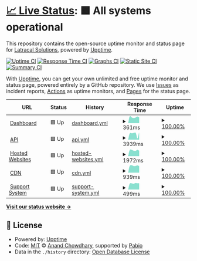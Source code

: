 # [📈 Live Status](https://status2.grigora.co): <!--live status--> **🟩 All systems operational**

This repository contains the open-source uptime monitor and status page for [Latracal Solutions](https://latracal.com/), powered by [Upptime](https://github.com/upptime/upptime).

[![Uptime CI](https://github.com/latracal/status.grigora.co/workflows/Uptime%20CI/badge.svg)](https://github.com/latracal/status.grigora.co/actions?query=workflow%3A%22Uptime+CI%22)
[![Response Time CI](https://github.com/latracal/status.grigora.co/workflows/Response%20Time%20CI/badge.svg)](https://github.com/latracal/status.grigora.co/actions?query=workflow%3A%22Response+Time+CI%22)
[![Graphs CI](https://github.com/latracal/status.grigora.co/workflows/Graphs%20CI/badge.svg)](https://github.com/latracal/status.grigora.co/actions?query=workflow%3A%22Graphs+CI%22)
[![Static Site CI](https://github.com/latracal/status.grigora.co/workflows/Static%20Site%20CI/badge.svg)](https://github.com/latracal/status.grigora.co/actions?query=workflow%3A%22Static+Site+CI%22)
[![Summary CI](https://github.com/latracal/status.grigora.co/workflows/Summary%20CI/badge.svg)](https://github.com/latracal/status.grigora.co/actions?query=workflow%3A%22Summary+CI%22)

With [Upptime](https://upptime.js.org), you can get your own unlimited and free uptime monitor and status page, powered entirely by a GitHub repository. We use [Issues](https://github.com/latracal/status.grigora.co/issues) as incident reports, [Actions](https://github.com/latracal/status.grigora.co/actions) as uptime monitors, and [Pages](https://status2.grigora.co) for the status page.

<!--start: status pages-->
<!-- This summary is generated by Upptime (https://github.com/upptime/upptime) -->
<!-- Do not edit this manually, your changes will be overwritten -->
<!-- prettier-ignore -->
| URL | Status | History | Response Time | Uptime |
| --- | ------ | ------- | ------------- | ------ |
| <img alt="" src="https://icons.duckduckgo.com/ip3/build.grigora.co.ico" height="13"> [Dashboard](https://build.grigora.co) | 🟩 Up | [dashboard.yml](https://github.com/latracal/status.grigora.co/commits/HEAD/history/dashboard.yml) | <details><summary><img alt="Response time graph" src="./graphs/dashboard/response-time-week.png" height="20"> 361ms</summary><br><a href="https://status.grigora.co/history/dashboard"><img alt="Response time 865" src="https://img.shields.io/endpoint?url=https%3A%2F%2Fraw.githubusercontent.com%2Flatracal%2Fstatus.grigora.co%2FHEAD%2Fapi%2Fdashboard%2Fresponse-time.json"></a><br><a href="https://status.grigora.co/history/dashboard"><img alt="24-hour response time 0" src="https://img.shields.io/endpoint?url=https%3A%2F%2Fraw.githubusercontent.com%2Flatracal%2Fstatus.grigora.co%2FHEAD%2Fapi%2Fdashboard%2Fresponse-time-day.json"></a><br><a href="https://status.grigora.co/history/dashboard"><img alt="7-day response time 361" src="https://img.shields.io/endpoint?url=https%3A%2F%2Fraw.githubusercontent.com%2Flatracal%2Fstatus.grigora.co%2FHEAD%2Fapi%2Fdashboard%2Fresponse-time-week.json"></a><br><a href="https://status.grigora.co/history/dashboard"><img alt="30-day response time 401" src="https://img.shields.io/endpoint?url=https%3A%2F%2Fraw.githubusercontent.com%2Flatracal%2Fstatus.grigora.co%2FHEAD%2Fapi%2Fdashboard%2Fresponse-time-month.json"></a><br><a href="https://status.grigora.co/history/dashboard"><img alt="1-year response time 865" src="https://img.shields.io/endpoint?url=https%3A%2F%2Fraw.githubusercontent.com%2Flatracal%2Fstatus.grigora.co%2FHEAD%2Fapi%2Fdashboard%2Fresponse-time-year.json"></a></details> | <details><summary><a href="https://status.grigora.co/history/dashboard">100.00%</a></summary><a href="https://status.grigora.co/history/dashboard"><img alt="All-time uptime 99.99%" src="https://img.shields.io/endpoint?url=https%3A%2F%2Fraw.githubusercontent.com%2Flatracal%2Fstatus.grigora.co%2FHEAD%2Fapi%2Fdashboard%2Fuptime.json"></a><br><a href="https://status.grigora.co/history/dashboard"><img alt="24-hour uptime 100.00%" src="https://img.shields.io/endpoint?url=https%3A%2F%2Fraw.githubusercontent.com%2Flatracal%2Fstatus.grigora.co%2FHEAD%2Fapi%2Fdashboard%2Fuptime-day.json"></a><br><a href="https://status.grigora.co/history/dashboard"><img alt="7-day uptime 100.00%" src="https://img.shields.io/endpoint?url=https%3A%2F%2Fraw.githubusercontent.com%2Flatracal%2Fstatus.grigora.co%2FHEAD%2Fapi%2Fdashboard%2Fuptime-week.json"></a><br><a href="https://status.grigora.co/history/dashboard"><img alt="30-day uptime 100.00%" src="https://img.shields.io/endpoint?url=https%3A%2F%2Fraw.githubusercontent.com%2Flatracal%2Fstatus.grigora.co%2FHEAD%2Fapi%2Fdashboard%2Fuptime-month.json"></a><br><a href="https://status.grigora.co/history/dashboard"><img alt="1-year uptime 99.99%" src="https://img.shields.io/endpoint?url=https%3A%2F%2Fraw.githubusercontent.com%2Flatracal%2Fstatus.grigora.co%2FHEAD%2Fapi%2Fdashboard%2Fuptime-year.json"></a></details>
| <img alt="" src="https://icons.duckduckgo.com/ip3/api.grigora.co.ico" height="13"> [API](https://api.grigora.co) | 🟩 Up | [api.yml](https://github.com/latracal/status.grigora.co/commits/HEAD/history/api.yml) | <details><summary><img alt="Response time graph" src="./graphs/api/response-time-week.png" height="20"> 3939ms</summary><br><a href="https://status.grigora.co/history/api"><img alt="Response time 3404" src="https://img.shields.io/endpoint?url=https%3A%2F%2Fraw.githubusercontent.com%2Flatracal%2Fstatus.grigora.co%2FHEAD%2Fapi%2Fapi%2Fresponse-time.json"></a><br><a href="https://status.grigora.co/history/api"><img alt="24-hour response time 0" src="https://img.shields.io/endpoint?url=https%3A%2F%2Fraw.githubusercontent.com%2Flatracal%2Fstatus.grigora.co%2FHEAD%2Fapi%2Fapi%2Fresponse-time-day.json"></a><br><a href="https://status.grigora.co/history/api"><img alt="7-day response time 3939" src="https://img.shields.io/endpoint?url=https%3A%2F%2Fraw.githubusercontent.com%2Flatracal%2Fstatus.grigora.co%2FHEAD%2Fapi%2Fapi%2Fresponse-time-week.json"></a><br><a href="https://status.grigora.co/history/api"><img alt="30-day response time 4247" src="https://img.shields.io/endpoint?url=https%3A%2F%2Fraw.githubusercontent.com%2Flatracal%2Fstatus.grigora.co%2FHEAD%2Fapi%2Fapi%2Fresponse-time-month.json"></a><br><a href="https://status.grigora.co/history/api"><img alt="1-year response time 3404" src="https://img.shields.io/endpoint?url=https%3A%2F%2Fraw.githubusercontent.com%2Flatracal%2Fstatus.grigora.co%2FHEAD%2Fapi%2Fapi%2Fresponse-time-year.json"></a></details> | <details><summary><a href="https://status.grigora.co/history/api">100.00%</a></summary><a href="https://status.grigora.co/history/api"><img alt="All-time uptime 100.00%" src="https://img.shields.io/endpoint?url=https%3A%2F%2Fraw.githubusercontent.com%2Flatracal%2Fstatus.grigora.co%2FHEAD%2Fapi%2Fapi%2Fuptime.json"></a><br><a href="https://status.grigora.co/history/api"><img alt="24-hour uptime 100.00%" src="https://img.shields.io/endpoint?url=https%3A%2F%2Fraw.githubusercontent.com%2Flatracal%2Fstatus.grigora.co%2FHEAD%2Fapi%2Fapi%2Fuptime-day.json"></a><br><a href="https://status.grigora.co/history/api"><img alt="7-day uptime 100.00%" src="https://img.shields.io/endpoint?url=https%3A%2F%2Fraw.githubusercontent.com%2Flatracal%2Fstatus.grigora.co%2FHEAD%2Fapi%2Fapi%2Fuptime-week.json"></a><br><a href="https://status.grigora.co/history/api"><img alt="30-day uptime 100.00%" src="https://img.shields.io/endpoint?url=https%3A%2F%2Fraw.githubusercontent.com%2Flatracal%2Fstatus.grigora.co%2FHEAD%2Fapi%2Fapi%2Fuptime-month.json"></a><br><a href="https://status.grigora.co/history/api"><img alt="1-year uptime 100.00%" src="https://img.shields.io/endpoint?url=https%3A%2F%2Fraw.githubusercontent.com%2Flatracal%2Fstatus.grigora.co%2FHEAD%2Fapi%2Fapi%2Fuptime-year.json"></a></details>
| <img alt="" src="https://icons.duckduckgo.com/ip3/test.grigora.app.ico" height="13"> [Hosted Websites](https://test.grigora.app) | 🟩 Up | [hosted-websites.yml](https://github.com/latracal/status.grigora.co/commits/HEAD/history/hosted-websites.yml) | <details><summary><img alt="Response time graph" src="./graphs/hosted-websites/response-time-week.png" height="20"> 1972ms</summary><br><a href="https://status.grigora.co/history/hosted-websites"><img alt="Response time 1843" src="https://img.shields.io/endpoint?url=https%3A%2F%2Fraw.githubusercontent.com%2Flatracal%2Fstatus.grigora.co%2FHEAD%2Fapi%2Fhosted-websites%2Fresponse-time.json"></a><br><a href="https://status.grigora.co/history/hosted-websites"><img alt="24-hour response time 0" src="https://img.shields.io/endpoint?url=https%3A%2F%2Fraw.githubusercontent.com%2Flatracal%2Fstatus.grigora.co%2FHEAD%2Fapi%2Fhosted-websites%2Fresponse-time-day.json"></a><br><a href="https://status.grigora.co/history/hosted-websites"><img alt="7-day response time 1972" src="https://img.shields.io/endpoint?url=https%3A%2F%2Fraw.githubusercontent.com%2Flatracal%2Fstatus.grigora.co%2FHEAD%2Fapi%2Fhosted-websites%2Fresponse-time-week.json"></a><br><a href="https://status.grigora.co/history/hosted-websites"><img alt="30-day response time 1892" src="https://img.shields.io/endpoint?url=https%3A%2F%2Fraw.githubusercontent.com%2Flatracal%2Fstatus.grigora.co%2FHEAD%2Fapi%2Fhosted-websites%2Fresponse-time-month.json"></a><br><a href="https://status.grigora.co/history/hosted-websites"><img alt="1-year response time 1843" src="https://img.shields.io/endpoint?url=https%3A%2F%2Fraw.githubusercontent.com%2Flatracal%2Fstatus.grigora.co%2FHEAD%2Fapi%2Fhosted-websites%2Fresponse-time-year.json"></a></details> | <details><summary><a href="https://status.grigora.co/history/hosted-websites">100.00%</a></summary><a href="https://status.grigora.co/history/hosted-websites"><img alt="All-time uptime 99.99%" src="https://img.shields.io/endpoint?url=https%3A%2F%2Fraw.githubusercontent.com%2Flatracal%2Fstatus.grigora.co%2FHEAD%2Fapi%2Fhosted-websites%2Fuptime.json"></a><br><a href="https://status.grigora.co/history/hosted-websites"><img alt="24-hour uptime 100.00%" src="https://img.shields.io/endpoint?url=https%3A%2F%2Fraw.githubusercontent.com%2Flatracal%2Fstatus.grigora.co%2FHEAD%2Fapi%2Fhosted-websites%2Fuptime-day.json"></a><br><a href="https://status.grigora.co/history/hosted-websites"><img alt="7-day uptime 100.00%" src="https://img.shields.io/endpoint?url=https%3A%2F%2Fraw.githubusercontent.com%2Flatracal%2Fstatus.grigora.co%2FHEAD%2Fapi%2Fhosted-websites%2Fuptime-week.json"></a><br><a href="https://status.grigora.co/history/hosted-websites"><img alt="30-day uptime 100.00%" src="https://img.shields.io/endpoint?url=https%3A%2F%2Fraw.githubusercontent.com%2Flatracal%2Fstatus.grigora.co%2FHEAD%2Fapi%2Fhosted-websites%2Fuptime-month.json"></a><br><a href="https://status.grigora.co/history/hosted-websites"><img alt="1-year uptime 99.99%" src="https://img.shields.io/endpoint?url=https%3A%2F%2Fraw.githubusercontent.com%2Flatracal%2Fstatus.grigora.co%2FHEAD%2Fapi%2Fhosted-websites%2Fuptime-year.json"></a></details>
| <img alt="" src="https://icons.duckduckgo.com/ip3/cdn.grigora.co.ico" height="13"> [CDN](https://cdn.grigora.co) | 🟩 Up | [cdn.yml](https://github.com/latracal/status.grigora.co/commits/HEAD/history/cdn.yml) | <details><summary><img alt="Response time graph" src="./graphs/cdn/response-time-week.png" height="20"> 939ms</summary><br><a href="https://status.grigora.co/history/cdn"><img alt="Response time 920" src="https://img.shields.io/endpoint?url=https%3A%2F%2Fraw.githubusercontent.com%2Flatracal%2Fstatus.grigora.co%2FHEAD%2Fapi%2Fcdn%2Fresponse-time.json"></a><br><a href="https://status.grigora.co/history/cdn"><img alt="24-hour response time 0" src="https://img.shields.io/endpoint?url=https%3A%2F%2Fraw.githubusercontent.com%2Flatracal%2Fstatus.grigora.co%2FHEAD%2Fapi%2Fcdn%2Fresponse-time-day.json"></a><br><a href="https://status.grigora.co/history/cdn"><img alt="7-day response time 939" src="https://img.shields.io/endpoint?url=https%3A%2F%2Fraw.githubusercontent.com%2Flatracal%2Fstatus.grigora.co%2FHEAD%2Fapi%2Fcdn%2Fresponse-time-week.json"></a><br><a href="https://status.grigora.co/history/cdn"><img alt="30-day response time 934" src="https://img.shields.io/endpoint?url=https%3A%2F%2Fraw.githubusercontent.com%2Flatracal%2Fstatus.grigora.co%2FHEAD%2Fapi%2Fcdn%2Fresponse-time-month.json"></a><br><a href="https://status.grigora.co/history/cdn"><img alt="1-year response time 920" src="https://img.shields.io/endpoint?url=https%3A%2F%2Fraw.githubusercontent.com%2Flatracal%2Fstatus.grigora.co%2FHEAD%2Fapi%2Fcdn%2Fresponse-time-year.json"></a></details> | <details><summary><a href="https://status.grigora.co/history/cdn">100.00%</a></summary><a href="https://status.grigora.co/history/cdn"><img alt="All-time uptime 99.99%" src="https://img.shields.io/endpoint?url=https%3A%2F%2Fraw.githubusercontent.com%2Flatracal%2Fstatus.grigora.co%2FHEAD%2Fapi%2Fcdn%2Fuptime.json"></a><br><a href="https://status.grigora.co/history/cdn"><img alt="24-hour uptime 100.00%" src="https://img.shields.io/endpoint?url=https%3A%2F%2Fraw.githubusercontent.com%2Flatracal%2Fstatus.grigora.co%2FHEAD%2Fapi%2Fcdn%2Fuptime-day.json"></a><br><a href="https://status.grigora.co/history/cdn"><img alt="7-day uptime 100.00%" src="https://img.shields.io/endpoint?url=https%3A%2F%2Fraw.githubusercontent.com%2Flatracal%2Fstatus.grigora.co%2FHEAD%2Fapi%2Fcdn%2Fuptime-week.json"></a><br><a href="https://status.grigora.co/history/cdn"><img alt="30-day uptime 100.00%" src="https://img.shields.io/endpoint?url=https%3A%2F%2Fraw.githubusercontent.com%2Flatracal%2Fstatus.grigora.co%2FHEAD%2Fapi%2Fcdn%2Fuptime-month.json"></a><br><a href="https://status.grigora.co/history/cdn"><img alt="1-year uptime 99.99%" src="https://img.shields.io/endpoint?url=https%3A%2F%2Fraw.githubusercontent.com%2Flatracal%2Fstatus.grigora.co%2FHEAD%2Fapi%2Fcdn%2Fuptime-year.json"></a></details>
| <img alt="" src="https://icons.duckduckgo.com/ip3/support.grigora.co.ico" height="13"> [Support System](https://support.grigora.co) | 🟩 Up | [support-system.yml](https://github.com/latracal/status.grigora.co/commits/HEAD/history/support-system.yml) | <details><summary><img alt="Response time graph" src="./graphs/support-system/response-time-week.png" height="20"> 499ms</summary><br><a href="https://status.grigora.co/history/support-system"><img alt="Response time 1112" src="https://img.shields.io/endpoint?url=https%3A%2F%2Fraw.githubusercontent.com%2Flatracal%2Fstatus.grigora.co%2FHEAD%2Fapi%2Fsupport-system%2Fresponse-time.json"></a><br><a href="https://status.grigora.co/history/support-system"><img alt="24-hour response time 0" src="https://img.shields.io/endpoint?url=https%3A%2F%2Fraw.githubusercontent.com%2Flatracal%2Fstatus.grigora.co%2FHEAD%2Fapi%2Fsupport-system%2Fresponse-time-day.json"></a><br><a href="https://status.grigora.co/history/support-system"><img alt="7-day response time 499" src="https://img.shields.io/endpoint?url=https%3A%2F%2Fraw.githubusercontent.com%2Flatracal%2Fstatus.grigora.co%2FHEAD%2Fapi%2Fsupport-system%2Fresponse-time-week.json"></a><br><a href="https://status.grigora.co/history/support-system"><img alt="30-day response time 645" src="https://img.shields.io/endpoint?url=https%3A%2F%2Fraw.githubusercontent.com%2Flatracal%2Fstatus.grigora.co%2FHEAD%2Fapi%2Fsupport-system%2Fresponse-time-month.json"></a><br><a href="https://status.grigora.co/history/support-system"><img alt="1-year response time 1112" src="https://img.shields.io/endpoint?url=https%3A%2F%2Fraw.githubusercontent.com%2Flatracal%2Fstatus.grigora.co%2FHEAD%2Fapi%2Fsupport-system%2Fresponse-time-year.json"></a></details> | <details><summary><a href="https://status.grigora.co/history/support-system">100.00%</a></summary><a href="https://status.grigora.co/history/support-system"><img alt="All-time uptime 100.00%" src="https://img.shields.io/endpoint?url=https%3A%2F%2Fraw.githubusercontent.com%2Flatracal%2Fstatus.grigora.co%2FHEAD%2Fapi%2Fsupport-system%2Fuptime.json"></a><br><a href="https://status.grigora.co/history/support-system"><img alt="24-hour uptime 100.00%" src="https://img.shields.io/endpoint?url=https%3A%2F%2Fraw.githubusercontent.com%2Flatracal%2Fstatus.grigora.co%2FHEAD%2Fapi%2Fsupport-system%2Fuptime-day.json"></a><br><a href="https://status.grigora.co/history/support-system"><img alt="7-day uptime 100.00%" src="https://img.shields.io/endpoint?url=https%3A%2F%2Fraw.githubusercontent.com%2Flatracal%2Fstatus.grigora.co%2FHEAD%2Fapi%2Fsupport-system%2Fuptime-week.json"></a><br><a href="https://status.grigora.co/history/support-system"><img alt="30-day uptime 100.00%" src="https://img.shields.io/endpoint?url=https%3A%2F%2Fraw.githubusercontent.com%2Flatracal%2Fstatus.grigora.co%2FHEAD%2Fapi%2Fsupport-system%2Fuptime-month.json"></a><br><a href="https://status.grigora.co/history/support-system"><img alt="1-year uptime 100.00%" src="https://img.shields.io/endpoint?url=https%3A%2F%2Fraw.githubusercontent.com%2Flatracal%2Fstatus.grigora.co%2FHEAD%2Fapi%2Fsupport-system%2Fuptime-year.json"></a></details>

<!--end: status pages-->

[**Visit our status website →**](https://status2.grigora.co)

## 📄 License

- Powered by: [Upptime](https://github.com/upptime/upptime)
- Code: [MIT](./LICENSE) © [Anand Chowdhary](https://anandchowdhary.com), supported by [Pabio](https://pabio.com)
- Data in the `./history` directory: [Open Database License](https://opendatacommons.org/licenses/odbl/1-0/)

